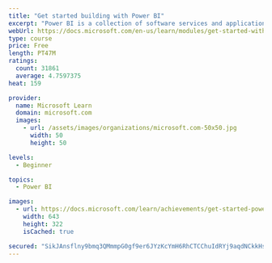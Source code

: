 ```yaml
---
title: "Get started building with Power BI"
excerpt: "Power BI is a collection of software services and applications that let you connect to all sorts of data sources and create compelling visuals and reports. You can benefit from receiving those reports, or you can share them with others inside or outside your organization. Learn the basics of Power BI, how its services and applications work together, and how they can be used to create or experience compelling visuals and analytics based on your data."
webUrl: https://docs.microsoft.com/en-us/learn/modules/get-started-with-power-bi/
type: course
price: Free
length: PT47M
ratings:
  count: 31861
  average: 4.7597375
heat: 159

provider:
  name: Microsoft Learn
  domain: microsoft.com
  images:
    - url: /assets/images/organizations/microsoft.com-50x50.jpg
      width: 50
      height: 50

levels:
  - Beginner

topics:
  - Power BI

images:
  - url: https://docs.microsoft.com/learn/achievements/get-started-power-bi-social.png
    width: 643
    height: 322
    isCached: true

secured: "SikJAnsflny9bmq3QMmmpG0gf9er6JYzKcYmH6RhCTCChuIdRYj9aqdNCkkHs0wKaCbg2vjDx7idn7nACtCSELeWD/sP0BRTlH9gptd4Y5QplEhkKmg7clzoZcIl7Yf1xQEgXoWs9YAmmyCeKXx2Z8nXHDC2deguB20p8a3pKDhtJWnG+RlGbkjDN0lXcAGN/wDwdwrts/+aYkTVE1y3Y+MJEZPGBSetvmgInIVrMWaFv/VNIV8xuCr9n6agghzqGdfIzeZDE5zz+GqBLRqdeF3FbCn6SAoRVjh1AV3zl2RnT5kksmPe73iORcaEedp28cSb7SgGXkZgnU3FGW3lrKO0F7/gisO3dSAjJnCLIf+3oTBQTPuQcrLD7BPRhwI95xgrUXcGcxLAeM4hlO3rltwyXeG03U3sQVAoIqzah9jR/RLpWWheqqZ8livfYN+b;dxapkb1s1ROMNHWGWXCHHg=="
---
```


